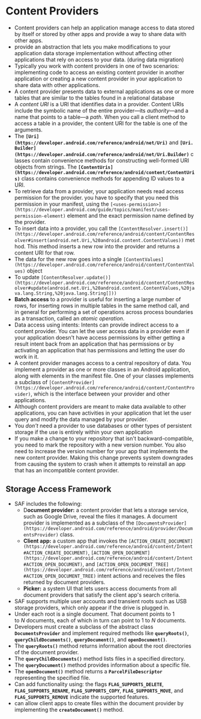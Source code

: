 # Content Providers

- Content providers can help an application manage access to data stored by itself or stored by other apps and provide a way to share data with other apps.
- provide an abstraction that lets you make modifications to your application data storage implementation without affecting other applications that rely on access to your data. (during data migration)
- Typically you work with content providers in one of two scenarios: implementing code to access an existing content provider in another application or creating a new content provider in your application to share data with other applications.
- A content provider presents data to external applications as one or more tables that are similar to the tables found in a relational database
- A *content URI* is a URI that identifies data in a provider. Content URIs include the symbolic name of the entire provider—its *authority*—and a name that points to a table—a *path*. When you call a client method to access a table in a provider, the content URI for the table is one of the arguments.
- The **`[Uri](https://developer.android.com/reference/android/net/Uri)`** and **`[Uri.Builder](https://developer.android.com/reference/android/net/Uri.Builder)`** classes contain convenience methods for constructing well-formed URI objects from strings. The **`[ContentUris](https://developer.android.com/reference/android/content/ContentUris)`** class contains convenience methods for appending ID values to a URI.
- To retrieve data from a provider, your application needs read access permission for the provider. you have to specify that you need this permission in your manifest, using the `[<uses-permission>](https://developer.android.com/guide/topics/manifest/uses-permission-element)` element and the exact permission name defined by the provider.
- To insert data into a provider, you call the `[ContentResolver.insert()](https://developer.android.com/reference/android/content/ContentResolver#insert(android.net.Uri,%20android.content.ContentValues))` method. This method inserts a new row into the provider and returns a content URI for that row.
- The data for the new row goes into a single `[ContentValues](https://developer.android.com/reference/android/content/ContentValues)` object
- To update `[ContentResolver.update()](https://developer.android.com/reference/android/content/ContentResolver#update(android.net.Uri,%20android.content.ContentValues,%20java.lang.String,%20java.lang.String[]))`
- **Batch access** to a provider is useful for inserting a large number of rows, for inserting rows in multiple tables in the same method call, and in general for performing a set of operations across process boundaries as a transaction, called an *atomic operation*.
- Data access using intents: Intents can provide indirect access to a content provider. You can let the user access data in a provider even if your application doesn't have access permissions by either getting a result intent back from an application that has permissions or by activating an application that has permissions and letting the user do work in it.
- A content provider manages access to a central repository of data. You implement a provider as one or more classes in an Android application, along with elements in the manifest file. One of your classes implements a subclass of `[ContentProvider](https://developer.android.com/reference/android/content/ContentProvider)`, which is the interface between your provider and other applications.
- Although content providers are meant to make data available to other applications, you can have activities in your application that let the user query and modify the data managed by your provider.
- You *don't* need a provider to use databases or other types of persistent storage if the use is entirely within your own application
- If you make a change to your repository that isn't backward-compatible, you need to mark the repository with a new version number. You also need to increase the version number for your app that implements the new content provider. Making this change prevents system downgrades from causing the system to crash when it attempts to reinstall an app that has an incompatible content provider.

## Storage Access Framework

- SAF includes the following:
    - D**ocument provider:** a content provider that lets a storage service, such as Google Drive, reveal the files it manages. A document provider is implemented as a subclass of the `[DocumentsProvider](https://developer.android.com/reference/android/provider/DocumentsProvider)` class.
    - **Client app:** a custom app that invokes the `[ACTION_CREATE_DOCUMENT](https://developer.android.com/reference/android/content/Intent#ACTION_CREATE_DOCUMENT)`, `[ACTION_OPEN_DOCUMENT](https://developer.android.com/reference/android/content/Intent#ACTION_OPEN_DOCUMENT)`, and `[ACTION_OPEN_DOCUMENT_TREE](https://developer.android.com/reference/android/content/Intent#ACTION_OPEN_DOCUMENT_TREE)` intent actions and receives the files returned by document providers.
    - **Picker:** a system UI that lets users access documents from all document providers that satisfy the client app's search criteria.
- SAF supports multiple user accounts and transient roots such as USB storage providers, which only appear if the drive is plugged in.
- Under each root is a single document. That document points to 1 to *N* documents, each of which in turn can point to 1 to *N* documents.
- Developers must create a subclass of the abstract class **`DocumentsProvider`** and implement required methods like **`queryRoots()`**, **`queryChildDocuments()`**, **`queryDocument()`**, and **`openDocument()`**.
- The **`queryRoots()`** method returns information about the root directories of the document provider.
- The **`queryChildDocuments()`** method lists files in a specified directory.
- The **`queryDocument()`** method provides information about a specific file.
- The **`openDocument()`** method returns a **`ParcelFileDescriptor`** representing the specified file.
- Can add functionality using: the flags **`FLAG_SUPPORTS_DELETE`**, **`FLAG_SUPPORTS_RENAME`**, **`FLAG_SUPPORTS_COPY`**, **`FLAG_SUPPORTS_MOVE`**, and **`FLAG_SUPPORTS_REMOVE`** indicate the supported features.
- can allow client apps to create files within the document provider by implementing the **`createDocument()`** method.